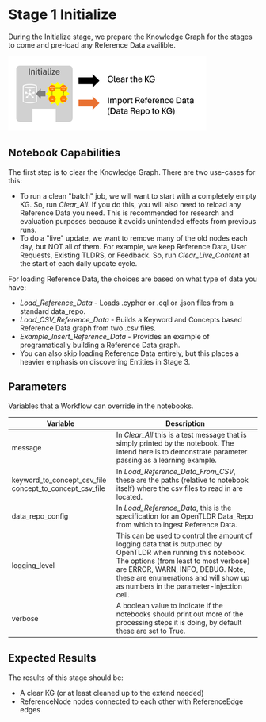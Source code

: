# Stage 1 Initialize
During the Initialize stage, we prepare the Knowledge Graph for the stages to come and pre-load any Reference Data availible.

![diagram](./Stage_1_Initialize.png)

## Notebook Capabilities

The first step is to clear the Knowledge Graph. There are two use-cases for this:
* To run a clean "batch" job, we will want to start with a completely empty KG. So, run *Clear_All*. If you do this, you will also need to reload any Reference Data you need. This is recommended for research and evaluation purposes because it avoids unintended effects from previous runs.
* To do a "live" update, we want to remove many of the old nodes each day, but NOT all of them. For example, we keep Reference Data, User Requests, Existing TLDRS, or Feedback. So, run *Clear_Live_Content* at the start of each daily update cycle.

For loading Reference Data, the choices are based on what type of data you have:
* *Load_Reference_Data* - Loads .cypher or .cql or .json files from a standard data_repo.
* *Load_CSV_Reference_Data* - Builds a Keyword and Concepts based Reference Data graph from two .csv files.
* *Example_Insert_Reference_Data* - Provides an example of programatically building a Reference Data graph.
* You can also skip loading Reference Data entirely, but this places a heavier emphasis on discovering Entities in Stage 3.

## Parameters

Variables that a Workflow can override in the notebooks.

| Variable | Description |
| ------ | ----------- |
| message | In *Clear_All* this is a test message that is simply printed by the notebook. The intend here is to demonstrate parameter passing as a learning example. |
| keyword_to_concept_csv_file concept_to_concept_csv_file | In *Load_Reference_Data_From_CSV*, these are the paths (relative to notebook itself) where the csv files to read in are located. |
| data_repo_config | In *Load_Reference_Data*, this is the specification for an OpenTLDR Data_Repo from which to ingest Reference Data. |
| logging_level | This can be used to control the amount of logging data that is outputted by OpenTLDR when running this notebook. The options (from least to most verbose) are ERROR, WARN, INFO, DEBUG. Note, these are enumerations and will show up as numbers in the parameter-injection cell. |
| verbose | A boolean value to indicate if the notebooks should print out more of the processing steps it is doing, by default these are set to True. |


## Expected Results

The results of this stage should be:
- A clear KG (or at least cleaned up to the extend needed)
- ReferenceNode nodes connected to each other with ReferenceEdge edges